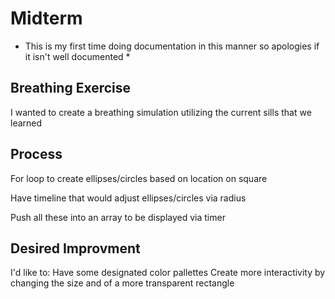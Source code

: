 # Midterm

* This is my first time doing documentation in this manner so apologies if it isn't well documented *

## Breathing Exercise

I wanted to create a breathing simulation utilizing the current sills that we learned


## Process

For loop to create ellipses/circles based on location on square

Have timeline that would adjust ellipses/circles via radius

Push all these into an array to be displayed via timer


## Desired Improvment

I'd like to: 
    Have some designated color pallettes
    Create more interactivity by changing the size and of a more transparent rectangle


